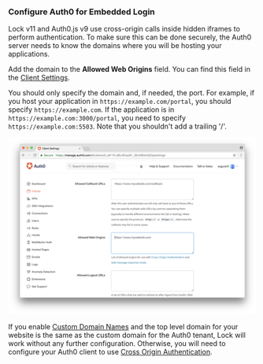 ### Configure Auth0 for Embedded Login

Lock v11 and Auth0.js v9 use cross-origin calls inside hidden iframes to perform authentication. To make sure this can be done securely, the Auth0 server needs to know the domains where you will be hosting your applications.

Add the domain to the **Allowed Web Origins** field. You can find this field in the [Client Settings](${manage_url}/#/clients/${account.clientId}/settings). 

You should only specify the domain and, if needed, the port. For example, if you host your application in `https://example.com/portal`, you should specify `https://example.com`. If the application is in `https://example.com:3000/portal`, you need to specify `https://example.com:5503`. Note that you shouldn't add a trailing '/'.

![Allowed Web Origins](/media/articles/libraries/lock/allowed-origins.png)

If you enable [Custom Domain Names](/custom-domains) and the top level domain for your website is the same as the custom domain for the Auth0 tenant, Lock will work without any further configuration. Otherwise, you will need to configure your Auth0 client to use [Cross Origin Authentication](/cross-origin-authentication). 
